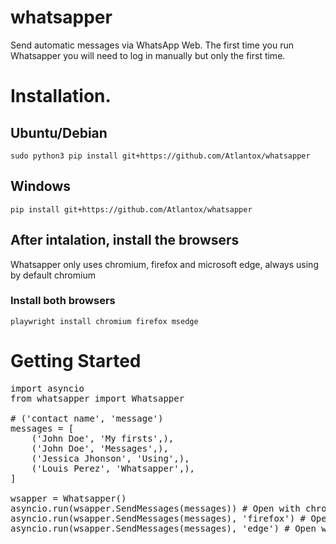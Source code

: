 # whatsapper

Send automatic messages via WhatsApp Web. The first time you run Whatsapper you will need to log in manually but only the first time.

# Installation.

## Ubuntu/Debian
`sudo python3 pip install git+https://github.com/Atlantox/whatsapper`

## Windows
`pip install git+https://github.com/Atlantox/whatsapper`

## After intalation, install the browsers
Whatsapper only uses chromium, firefox and microsoft edge, always using by default chromium

### Install both browsers
`playwright install chromium firefox msedge`



# Getting Started

<pre>
import asyncio
from whatsapper import Whatsapper

# ('contact name', 'message')
messages = [
    ('John Doe', 'My firsts',),
    ('John Doe', 'Messages',),
    ('Jessica Jhonson', 'Using',),
    ('Louis Perez', 'Whatsapper',),
]

wsapper = Whatsapper()
asyncio.run(wsapper.SendMessages(messages)) # Open with chromium
asyncio.run(wsapper.SendMessages(messages), 'firefox') # Open with firefox
asyncio.run(wsapper.SendMessages(messages), 'edge') # Open with edge
</pre>
